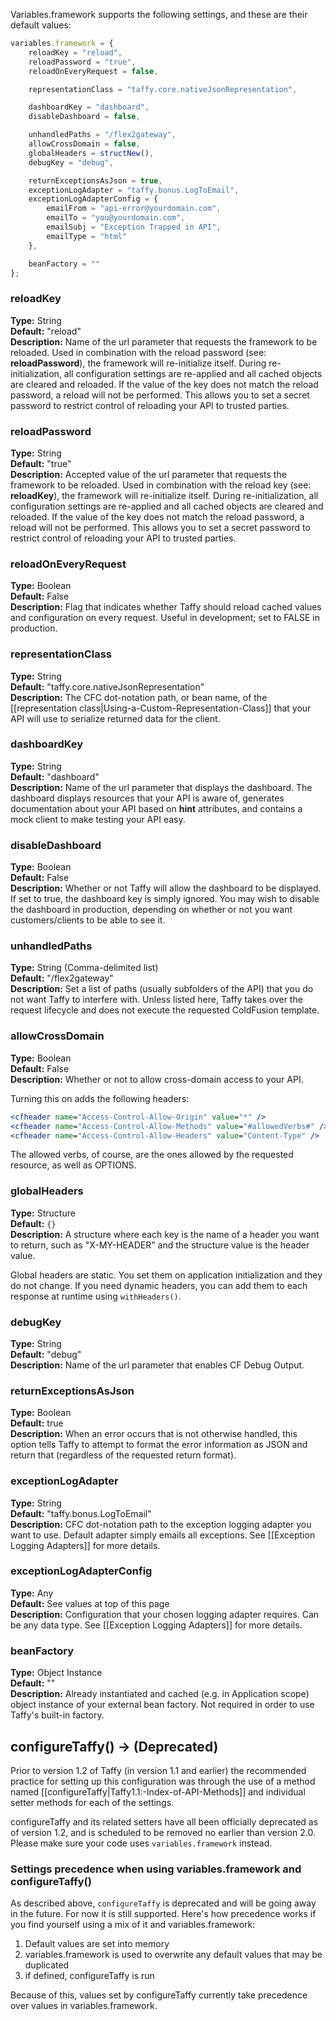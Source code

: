 Variables.framework supports the following settings, and these are their default values:

```javascript
variables.framework = {
	reloadKey = "reload",
	reloadPassword = "true",
	reloadOnEveryRequest = false,

	representationClass = "taffy.core.nativeJsonRepresentation",

	dashboardKey = "dashboard",
	disableDashboard = false,

	unhandledPaths = "/flex2gateway",
	allowCrossDomain = false,
	globalHeaders = structNew(),
	debugKey = "debug",

	returnExceptionsAsJson = true,
	exceptionLogAdapter = "taffy.bonus.LogToEmail",
	exceptionLogAdapterConfig = {
		emailFrom = "api-error@yourdomain.com",
		emailTo = "you@yourdomain.com",
		emailSubj = "Exception Trapped in API",
		emailType = "html"
	},

	beanFactory = ""
};
```

### reloadKey

**Type:** String<br/>
**Default:** "reload"<br/>
**Description:** Name of the url parameter that requests the framework to be reloaded. Used in combination with the reload password (see: **reloadPassword**), the framework will re-initialize itself. During re-initialization, all configuration settings are re-applied and all cached objects are cleared and reloaded. If the value of the key does not match the reload password, a reload will not be performed. This allows you to set a secret password to restrict control of reloading your API to trusted parties.

### reloadPassword

**Type:** String<br/>
**Default:** "true"<br/>
**Description:** Accepted value of the url parameter that requests the framework to be reloaded. Used in combination with the reload key (see: **reloadKey**), the framework will re-initialize itself. During re-initialization, all configuration settings are re-applied and all cached objects are cleared and reloaded. If the value of the key does not match the reload password, a reload will not be performed. This allows you to set a secret password to restrict control of reloading your API to trusted parties.

### reloadOnEveryRequest

**Type:** Boolean<br/>
**Default:** False<br/>
**Description:** Flag that indicates whether Taffy should reload cached values and configuration on every request. Useful in development; set to FALSE in production.

### representationClass

**Type:** String<br/>
**Default:** "taffy.core.nativeJsonRepresentation"<br/>
**Description:** The CFC dot-notation path, or bean name, of the [[representation class|Using-a-Custom-Representation-Class]] that your API will use to serialize returned data for the client.

### dashboardKey

**Type:** String<br/>
**Default:** "dashboard"<br/>
**Description:** Name of the url parameter that displays the dashboard. The dashboard displays resources that your API is aware of, generates documentation about your API based on **hint** attributes, and contains a mock client to make testing your API easy.

### disableDashboard

**Type:** Boolean<br/>
**Default:** False<br/>
**Description:** Whether or not Taffy will allow the dashboard to be displayed. If set to true, the dashboard key is simply ignored. You may wish to disable the dashboard in production, depending on whether or not you want customers/clients to be able to see it.

### unhandledPaths

**Type:** String (Comma-delimited list)<br/>
**Default:** "/flex2gateway"<br/>
**Description:** Set a list of paths (usually subfolders of the API) that you do not want Taffy to interfere with. Unless listed here, Taffy takes over the request lifecycle and does not execute the requested ColdFusion template.

### allowCrossDomain

**Type:** Boolean<br/>
**Default:** False<br/>
**Description:** Whether or not to allow cross-domain access to your API.

Turning this on adds the following headers:
```cfm
<cfheader name="Access-Control-Allow-Origin" value="*" />
<cfheader name="Access-Control-Allow-Methods" value="#allowedVerbs#" />
<cfheader name="Access-Control-Allow-Headers" value="Content-Type" />
```

The allowed verbs, of course, are the ones allowed by the requested resource, as well as OPTIONS.

### globalHeaders

**Type:** Structure<br/>
**Default:** `{}`<br/>
**Description:** A structure where each key is the name of a header you want to return, such as "X-MY-HEADER" and the structure value is the header value.

Global headers are static. You set them on application initialization and they do not change. If you need dynamic headers, you can add them to each response at runtime using `withHeaders()`.

### debugKey

**Type:** String<br/>
**Default:** "debug"<br/>
**Description:** Name of the url parameter that enables CF Debug Output.

### returnExceptionsAsJson

**Type:** Boolean<br/>
**Default:** true<br/>
**Description:** When an error occurs that is not otherwise handled, this option tells Taffy to attempt to format the error information as JSON and return that (regardless of the requested return format).

### exceptionLogAdapter

**Type:** String<br/>
**Default:** "taffy.bonus.LogToEmail"<br/>
**Description:** CFC dot-notation path to the exception logging adapter you want to use. Default adapter simply emails all exceptions. See [[Exception Logging Adapters]] for more details.

### exceptionLogAdapterConfig

**Type:** Any<br/>
**Default:** See values at top of this page<br/>
**Description:** Configuration that your chosen logging adapter requires. Can be any data type. See [[Exception Logging Adapters]] for more details.

### beanFactory

**Type:** Object Instance<br/>
**Default:** ""<br/>
**Description:** Already instantiated and cached (e.g. in Application scope) object instance of your external bean factory. Not required in order to use Taffy's built-in factory.

## configureTaffy() -> (Deprecated)

Prior to version 1.2 of Taffy (in version 1.1 and earlier) the recommended practice for setting up this configuration was through the use of a method named [[configureTaffy|Taffy1.1:-Index-of-API-Methods]] and individual setter methods for each of the settings.

configureTaffy and its related setters have all been officially deprecated as of version 1.2, and is scheduled to be removed no earlier than version 2.0. Please make sure your code uses `variables.framework` instead.

### Settings precedence when using variables.framework and configureTaffy()

As described above, `configureTaffy` is deprecated and will be going away in the future. For now it is still supported. Here's how precedence works if you find yourself using a mix of it and variables.framework:

1. Default values are set into memory
1. variables.framework is used to overwrite any default values that may be duplicated
1. if defined, configureTaffy is run

Because of this, values set by configureTaffy currently take precedence over values in variables.framework.